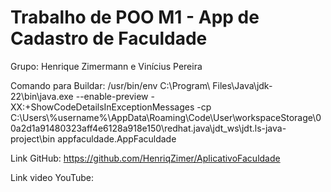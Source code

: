 # Trabalho de POO M1 - App de Cadastro de Faculdade

Grupo: Henrique Zimermann e Vinícius Pereira

Comando para Buildar:  /usr/bin/env C:\\Program\ Files\\Java\\jdk-22\\bin\\java.exe --enable-preview -XX:+ShowCodeDetailsInExceptionMessages -cp C:\\Users\\%username%\\AppData\\Roaming\\Code\\User\\workspaceStorage\\00a2d1a91480323aff4e6128a918e150\\redhat.java\\jdt_ws\\jdt.ls-java-project\\bin appfaculdade.AppFaculdade 

Link GitHub: https://github.com/HenriqZimer/AplicativoFaculdade

Link video YouTube: 
